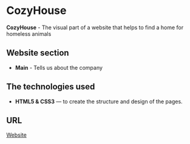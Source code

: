 # CozyHouse

**CozyHouse**  - The visual part of a website that helps to find a home for homeless animals

## Website section
- **Main** - Tells us about the company 

## The technologies used
- **HTML5 & CSS3** — to create the structure and design of the pages.

## URL
[Website](https://pavelbuiko04.github.io/cozyhouse/index.html#)
